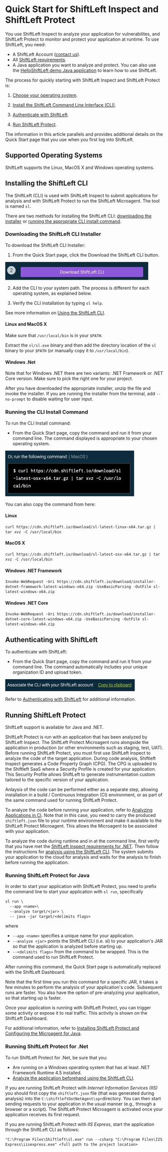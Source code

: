 # Quick Start for ShiftLeft Inspect and ShiftLeft Protect

You use ShiftLeft Inspect to analyze your application for vulnerabilites, and ShiftLeft Protect to monitor and protect your application at runtime. To use ShiftLeft, you need:

* A ShiftLeft Account ([contact us](https://www.shiftleft.io/contact/)).
* All [ShiftLeft requirements](../introduction/requirements.md).
* A Java application you want to analyze and protect. You can also use the [HelloShiftLeft demo Java application](https://github.com/ShiftLeftSecurity/HelloShiftLeft) to learn how to use ShiftLeft. 

The process for quickly starting with ShiftLeft Inspect and ShiftLeft Protect is:

1. [Choose your operating system](#supported-operating-systems).
   
2. [Install the ShiftLeft Command Line Interface (CLI)](#installing-the-shiftleft-cli).

3. [Authenticate with ShiftLeft](#authenticating-with-shiftleft).

4. [Run ShiftLeft Protect](#running-shiftleft-protect).

The information in this article parallels and provides additional details on the Quick Start page that you use when you first log into ShiftLeft. 

## Supported Operating Systems

ShiftLeft supports the Linux, MacOS X and Windows operating systems.

## Installing the ShiftLeft CLI

The ShiftLeft (CLI) is used with ShiftLeft Inspect to submit applications for analysis and with ShiftLeft Protect to run the ShiftLeft Microagent. The tool is named `sl`.

There are two methods for installing the ShiftLeft CLI: [downloading the installer](#downloading-the-shiftleft-cli-installer) or [running the appropriate CLI install command](#running-the-cli-install-command).

### Downloading the ShiftLeft CLI Installer

To download the ShiftLeft CLI Installer:

1. From the Quick Start page, click the Download the ShiftLeft CLI button.

![Download the ShiftLeft CLI](download-cli.jpg)

2. Add the CLI to your system path. The process is different for each operating system, as explained below.

3. Verify the CLI installation by typing `sl help`. 

See more information on [Using the ShiftLeft CLI](using-sl-the-shiftleft-cli.md).

#### Linux and MacOS X

Make sure that `/usr/local/bin` is in your `$PATH`.

Extract the `sl/sl.exe` binary and then add the directory location of the `sl` binary to your `$PATH` (or manually copy it to `/usr/local/bin`).

#### Windows .Net

Note that for Windows .NET there are two variants: .NET Framework or .NET Core version. Make sure to pick the right one for your project.

After you have downloaded the appropriate installer, unzip the file and invoke the installer. If you are running the installer from the terminal, add `--no-prompt` to disable waiting for user input.

### Running the CLI Install Command

To run the CLI Install command:

* From the Quick Start page, copy the command and run it from your command line. The command displayed is appropriate to your chosen operating system.

![Command to Run the CLI Installation](run-install-command.jpg)

You can also copy the command from here:

#### Linux

```
curl https://cdn.shiftleft.io/download/sl-latest-linux-x64.tar.gz | tar xvz -C /usr/local/bin
```

#### MacOS X

```
curl https://cdn.shiftleft.io/download/sl-latest-osx-x64.tar.gz | tar xvz -C /usr/local/bin
```


#### Windows .NET Framework

```
Invoke-WebRequest -Uri https://cdn.shiftleft.io/download/installer-dotnet-framework-latest-windows-x64.zip -UseBasicParsing -OutFile sl-latest-windows-x64.zip
```

#### Windows .NET Core

```
Invoke-WebRequest -Uri https://cdn.shiftleft.io/download/installer-dotnet-core-latest-windows-x64.zip -UseBasicParsing -OutFile sl-latest-windows-x64.zip
```

## Authenticating with ShiftLeft

To authenticate with ShiftLeft:

* From the Quick Start page, copy the command and run it from your command line. The command automatically includes your unique organization ID and upload token.

![Location of Code to Use to Authenticate](associate.jpg)

Refer to [Authenticating with ShiftLeft](authenticating-with-shiftleft.md) for additional information.

## Running ShiftLeft Protect

ShiftLeft support is available for Java and .NET.

ShiftLeft Protect is run with an application that has been analyzed by ShiftLeft Inspect. The ShiftLeft Protect Microagent runs alongside the application in production (or other environments such as staging, test, UAT). Before running ShiftLeft Protect, you must first use ShiftLeft Inspect to analyze the code of the target application. During code analysis, Shiftleft Inspect generates a Code Property Graph (CPG). The CPG is uploaded to the Shiftleft SaaS where a Security Profile is created for your application. This Security Profile allows ShiftLeft to generate instrumentation custom tailored to the specific version of your application.

Anlaysis of the code can be performed either as a separate step, allowing installation in a build / Continuous Integration (CI) environment, or as part of the same command used for running ShiftLeft Protect.

To analyze the code before running your application, refer to [Analyzing Applications in CI](analyzing-applications-in-ci.md). Note that in this case, you need to carry the produced `shiftleft.json` file to your runtime environment and make it available to the ShiftLeft Protect Microagent. This allows the Microagent to be associated with your application.

To analyze the code during runtime and in at the command line, first verify that you have met the [ShiftLeft Inspect requirements for .NET](../introduction/requirements.md).  Then follow the instructions for [analysis using the ShiftLeft CLI](analyzing-applications-in-ci.md). The system submits your application to the cloud for analysis and waits for the analysis to finish before running the application.

### Running ShiftLeft Protect for Java

In order to start your application with ShiftLeft Protect, you need to prefix the command line to start your application with `sl run`, specifically

```
sl run \
  --app <name>\
  --analyze target/<jar> \
  -- java -jar target/<delimits flags>
```
   
where

* `--app <name>` specifies a unique name for your application.
* `--analyze <jar>` points the ShiftLeft CLI (i.e. sl) to your application's JAR so that the application is analyzed before starting up.
* `--<delimits flags>` from the command to be wrapped. This is the command used to run ShiftLeft Protect. 
   
After running this command, the Quick Start page is automatically replaced with the ShiftLeft Dashboard. 

Note that the first time you run this command for a specific JAR, it takes a few minutes to perform the analysis of your application's code. Subsequent runs are faster. You also have the option of pre-analyzing your application, so that starting up is faster.

Once your application is running with ShiftLeft Protect, you can trigger some activity or expose it to real traffic. This activity is shown on the ShiftLeft Dashboard.

For additional information, refer to [Installing ShiftLeft Protect and Configuring the Microagent for Java](../installing-the-microagent/installing-protect-java.md).

### Running ShiftLeft Protect for .Net

To run ShiftLeft Protect for .Net, be sure that you:

- Are running on a Windows operating system that has at least .NET Framework Runtime 4.5 installed.
- [Analyze the application beforehand using the ShiftLeft CLI](using-sl-the-shiftleft-cli.md). 

If you are running ShiftLeft Protect with *Internet Information Services (IIS)* you should first copy the `shiftleft.json` file (that was generated during analysis) into the `C:\shiftleftDotNetAgent\spr`directory. You can then start sending requests to your application in the usual manner (e.g., through a browser or a script). The ShiftLeft Protect Microagent is activated once your application receives its first request.

If you are running ShiftLeft Protect with *IIS Express*, start the application through the ShiftLeft CLI as follows:
          
```
"C:\Program Files\Shiftleft\sl.exe" run --csharp "C:\Program Files\IIS Express\iisexpress.exe" <full path to the project location>
```
